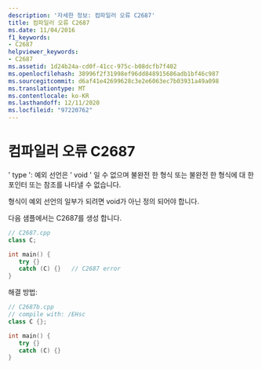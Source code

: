 ```yaml
---
description: '자세한 정보: 컴파일러 오류 C2687'
title: 컴파일러 오류 C2687
ms.date: 11/04/2016
f1_keywords:
- C2687
helpviewer_keywords:
- C2687
ms.assetid: 1d24b24a-cd0f-41cc-975c-b08dcfb7f402
ms.openlocfilehash: 38996f2f31998ef96dd848915686adb1bf46c987
ms.sourcegitcommit: d6af41e42699628c3e2e6063ec7b03931a49a098
ms.translationtype: MT
ms.contentlocale: ko-KR
ms.lasthandoff: 12/11/2020
ms.locfileid: "97220762"
---
```

# <a name="compiler-error-c2687"></a>컴파일러 오류 C2687

' type ': 예외 선언은 ' void ' 일 수 없으며 불완전 한 형식 또는 불완전 한 형식에 대 한 포인터 또는 참조를 나타낼 수 없습니다.

형식이 예외 선언의 일부가 되려면 void가 아닌 정의 되어야 합니다.

다음 샘플에서는 C2687를 생성 합니다.

```cpp
// C2687.cpp
class C;

int main() {
   try {}
   catch (C) {}   // C2687 error
}
```

해결 방법:

```cpp
// C2687b.cpp
// compile with: /EHsc
class C {};

int main() {
   try {}
   catch (C) {}
}
```
